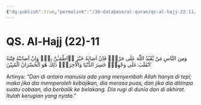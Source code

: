 ```yaml
---
{"dg-publish":true,"permalink":"/30-database/al-quran/qs-al-hajj-22-11/"}
---
```



# QS. Al-Hajj (22)-11
وَمِنَ النَّاسِ مَنْ يَّعْبُدُ اللّٰهَ عَلٰى حَرْفٍۚ فَاِنْ اَصَابَهٗ خَيْرُ ِۨاطْمَـَٔنَّ بِهٖۚ وَاِنْ اَصَابَتْهُ فِتْنَةُ ِۨانْقَلَبَ عَلٰى وَجْهِهٖۗ خَسِرَ الدُّنْيَا وَالْاٰخِرَةَۗ ذٰلِكَ هُوَ الْخُسْرَانُ الْمُبِيْنُ 

Artinya: *"Dan di antara manusia ada yang menyembah Allah hanya di tepi; maka jika dia memperoleh kebajikan, dia merasa puas, dan jika dia ditimpa suatu cobaan, dia berbalik ke belakang. Dia rugi di dunia dan di akhirat. Itulah kerugian yang nyata."*
